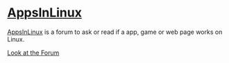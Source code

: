 # [AppsInLinux](https://github.com/Can202/AppsInLinux/discussions)
[AppsInLinux](https://github.com/Can202/AppsInLinux/discussions) is a forum to ask or read if a app, game or web page works on Linux.

[Look at the Forum](https://github.com/Can202/AppsInLinux/discussions)
